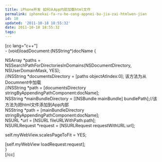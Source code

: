 ```yaml
---
title: iPhone开发 如何从App内部加载html文件
permalink: iphonekai-fa-ru-he-cong-appnei-bu-jia-zai-htmlwen-jian
id: 10
updated: '2011-10-18 18:55:32'
date: 2011-10-18 18:55:32
tags:
---
```


<p>[cc lang="c++"]<br />
- (void)loadDocument:(NSString*)docName {</p>
<p>    NSArray *paths = NSSearchPathForDirectoriesInDomains(NSDocumentDirectory, NSUserDomainMask, YES);<br />
    //NSString *documentsDirectory = [paths objectAtIndex:0];    该方法为从Documnent中加载<br />
    //NSString *path = [documentsDirectory stringByAppendingPathComponent:docName];<br />
    NSString *mainBundleDirectory = [[NSBundle mainBundle] bundlePath];//该方法为把html文件添加到App内部<br />
    NSString *path = [mainBundleDirectory  stringByAppendingPathComponent:docName];<br />
    NSURL *url = [NSURL fileURLWithPath:path];<br />
    NSURLRequest *request = [NSURLRequest requestWithURL:url];</p>
<p>    self.myWebView.scalesPageToFit = YES;</p>
<p>    [self.myWebView loadRequest:request];<br />
}<br />
[/cc]</p>
